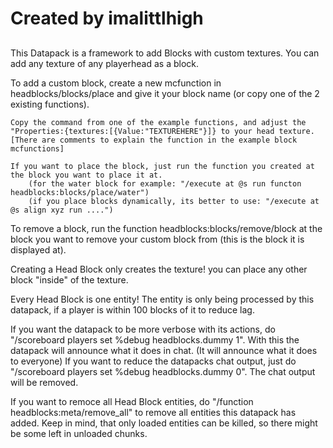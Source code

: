 ##
 # Created by imalittlhigh
##

This Datapack is a framework to add Blocks with custom textures.
You can add any texture of any playerhead as a block.

To add a custom block, create a new mcfunction in headblocks/blocks/place and give it your block name (or copy one of the 2 existing functions).

    Copy the command from one of the example functions, and adjust the "Properties:{textures:[{Value:"TEXTUREHERE"}]} to your head texture.
    [There are comments to explain the function in the example block mcfunctions]

    If you want to place the block, just run the function you created at the block you want to place it at.
        (for the water block for example: "/execute at @s run functon headblocks:blocks/place/water")
        (if you place blocks dynamically, its better to use: "/execute at @s align xyz run ....")

To remove a block, run the function headblocks:blocks/remove/block at the block you want to remove your custom block from (this is the block it is displayed at).

Creating a Head Block only creates the texture! you can place any other block "inside" of the texture.

Every Head Block is one entity! The entity is only being processed by this datapack, if a player is within 100 blocks of it to reduce lag.

If you want the datapack to be more verbose with its actions, do "/scoreboard players set %debug headblocks.dummy 1". With this the datapack will announce what it does in chat. (It will announce what it does to everyone)
If you want to reduce the datapacks chat output, just do "/scoreboard players set %debug headblocks.dummy 0". The chat output will be removed.


If you want to remoce all Head Block entities, do "/function headblocks:meta/remove_all" to remove all entities this datapack has added. Keep in mind, that only loaded entities can be killed, so there might be some left in unloaded chunks.